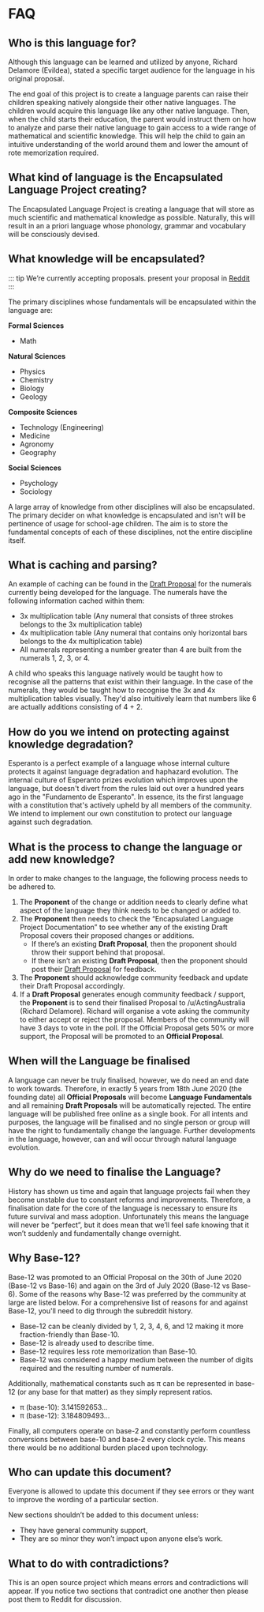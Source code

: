 # FAQ

## Who is this language for?

Although this language can be learned and utilized by anyone, Richard Delamore (Evildea), stated a specific target audience for the language in his original proposal.

The end goal of this project is to create a language parents can raise their children speaking natively alongside their other native languages. The children would acquire this language like any other native language. Then, when the child starts their education, the parent would instruct them on how to analyze and parse their native language to gain access to a wide range of mathematical and scientific knowledge. This will help the child to gain an intuitive understanding of the world around them and lower the amount of rote memorization required.

## What kind of language is the Encapsulated Language Project creating?

The Encapsulated Language Project is creating a language that will store as much scientific and mathematical knowledge as possible. Naturally, this will result in an a priori language whose phonology, grammar and vocabulary will be consciously devised.

## What knowledge will be encapsulated?

::: tip We’re currently accepting proposals.
present your proposal in [Reddit](https://www.reddit.com/r/EncapsulatedLanguage/new/)
:::

The primary disciplines whose fundamentals will be encapsulated within the language are:

**Formal Sciences**
- Math

**Natural Sciences**
- Physics
- Chemistry
- Biology
- Geology

**Composite Sciences**
- Technology (Engineering)
- Medicine
- Agronomy
- Geography

**Social Sciences**
- Psychology
- Sociology

A large array of knowledge from other disciplines will also be encapsulated. The primary decider on what knowledge is encapsulated and isn't will be pertinence of usage for school-age children. The aim is to store the fundamental concepts of each of these disciplines, not the entire discipline itself. 

## What is caching and parsing?

An example of caching can be found in the [Draft Proposal](https://www.reddit.com/r/EncapsulatedLanguage/comments/hfvung/when_encapsulation_is_going_too_far_part_ii/) for the numerals currently being developed for the language. The numerals have the following information cached within them:
- 3x multiplication table (Any numeral that consists of three strokes belongs to the 3x multiplication table)
- 4x multiplication table (Any numeral that contains only horizontal bars belongs to the 4x multiplication table)
- All numerals representing a number greater than 4 are built from the numerals 1, 2, 3, or 4.

A child who speaks this language natively would be taught how to recognise all the patterns that exist within their language. In the case of the numerals, they would be taught how to recognise the 3x and 4x multiplication tables visually. They'd also intuitively learn that numbers like 6 are actually additions consisting of 4 + 2.

## How do you we intend on protecting against knowledge degradation?

Esperanto is a perfect example of a language whose internal culture protects it against language degradation and haphazard evolution. The internal culture of Esperanto prizes evolution which improves upon the language, but doesn't divert from the rules laid out over a hundred years ago in the "Fundamento de Esperanto". In essence, its the first language with a constitution that's actively upheld by all members of the community. We intend to implement our own constitution to protect our language against such degradation.

## What is the process to change the language or add new knowledge?

In order to make changes to the language, the following process needs to be adhered to.

1. The **Proponent** of the change or addition needs to clearly define what aspect of the language they think needs to be changed or added to.
2. The **Proponent** then needs to check the “Encapsulated Language Project Documentation” to see whether any of the existing Draft Proposal covers their proposed changes or additions.
   - If there’s an existing **Draft Proposal**, then the proponent should throw their support behind that proposal.
   - If there isn’t an existing **Draft Proposal**, then the proponent should post their [Draft Proposal](https://www.reddit.com/r/EncapsulatedLanguage/) for feedback.
3. The **Proponent** should acknowledge community feedback and update their Draft Proposal accordingly.
4. If a **Draft Proposal** generates enough community feedback / support, the **Proponent** is to send their finalised Proposal to /u/ActingAustralia (Richard Delamore). Richard will organise a vote asking the community to either accept or reject the proposal. Members of the community will have 3 days to vote in the poll. If the Official Proposal gets 50% or more support, the Proposal will be promoted to an **Official Proposal**.

## When will the Language be finalised

A language can never be truly finalised, however, we do need an end date to work towards. Therefore, in exactly 5 years from 18th June 2020 (the founding date) all **Official Proposals** will become **Language Fundamentals** and all remaining **Draft Proposals** will be automatically rejected. The entire language will be published free online as a single book. For all intents and purposes, the language will be finalised and no single person or group will have the right to fundamentally change the language. Further developments in the language, however, can and will occur through natural language evolution.

## Why do we need to finalise the Language?

History has shown us time and again that language projects fail when they become unstable due to constant reforms and improvements. Therefore, a finalisation date for the core of the language is necessary to ensure its future survival and mass adoption.
Unfortunately this means the language will never be “perfect”, but it does mean that we’ll feel safe knowing that it won’t suddenly and fundamentally change overnight.

## Why Base-12?

Base-12 was promoted to an Official Proposal on the 30th of June 2020 (Base-12 vs Base-16) and again on the 3rd of July 2020 (Base-12 vs Base-6). Some of the reasons why Base-12 was preferred by the community at large are listed below. For a comprehensive list of reasons for and against Base-12, you'll need to dig through the subreddit history.

- Base-12 can be cleanly divided by 1, 2, 3, 4, 6, and 12 making it more fraction-friendly than Base-10.
- Base-12 is already used to describe time.
- Base-12 requires less rote memorization than Base-10.
- Base-12 was considered a happy medium between the number of digits required and the resulting number of numerals.

Additionally, mathematical constants such as π can be represented in base-12 (or any base for that matter) as they simply represent ratios.

- π (base-10): 3.141592653...
- π (base-12): 3.184809493...

Finally, all computers operate on base-2 and constantly perform countless conversions between base-10 and base-2 every clock cycle. This means there would be no additional burden placed upon technology. 

## Who can update this document?

Everyone is allowed to update this document if they see errors or they want to improve the wording of a particular section.

New sections shouldn’t be added to this document unless:

- They have general community support,
- They are so minor they won’t impact upon anyone else’s work.
  
## What to do with contradictions?

This is an open source project which means errors and contradictions will appear. If you notice two sections that contradict one another then please post them to Reddit for discussion.
